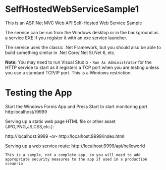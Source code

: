# SelfHostedWebServiceSample1
This is an ASP.Net MVC Web API Self-Hosted Web Service Sample

The service can be run from the Windows desktop or in the background as a service EXE if you register it with an exe service launcher.

The service uses the classic .Net Framework, but you should also be able to build something similar in .Net Core/.Net 5/.Net 6, etc.

**Note:** You may need to run Visual Studio - ```Run As Administrator``` for the HTTP service to start as it registers a TCP port when you are testing unless you use a standard TCP/IP port. This is a Windows restriction.

# Testing the App

Start the Windows Forms App and Press Start to start monitoring port http:localhost//9999

Serving up a static web page HTML file or other asset (JPG,PNG,JS,CSS,etc.): 

http://localhost:9999  -or- http://localhost:9999/index.html

Serving up a web service route: 
http://localhost:9999/api/helloworld

```This is a sample, not a complete app, so you will need to add appropriate security measures to the app if used in a production sceanrio```
